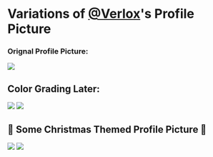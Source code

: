 # Variations of <a href="https://github.com/verlox"> @Verlox</a>'s Profile Picture
### Orignal Profile Picture: 
![](https://github.com/PndaBoi/verlox-cat-pfp/blob/main/1e24df8d7beae6ba0681de66df8599d8.png?raw=true)


## Color Grading Later:

![](https://github.com/PndaBoi/verlox-cat-pfp/blob/main/fb943c9d7abf017306ff7347ecca210f.png?raw=true)
![](https://github.com/PndaBoi/verlox-cat-pfp/blob/main/1e24df8d7beae6ba0681de66df8599d8%20(2).png?raw=true)

## 🎄 Some Christmas Themed Profile Picture 🎄

![](https://github.com/PndaBoi/verlox-cat-pfp/blob/main/christmas%20cat.png?raw=true)
![](https://github.com/PndaBoi/verlox-cat-pfp/blob/main/143147bba6d6aa797b9460ef704dc46b%20(2).png?raw=true)
